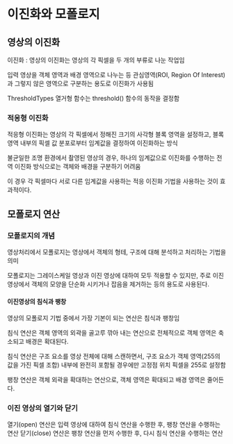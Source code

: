 # 이진화와 모폴로지

## 영상의 이진화

이진화 : 영상의 이진화는 영상의 각 픽셀을 두 개의 부류로 나눈 작업임

입력 영상을 객체 영역과 배경 영역으로 나누는 등 관심영역(ROI, Region Of Interest)과 그렇지 않은 영역으로 구분하는 용도로 이진화가 사용됨

ThresholdTypes 열거형 함수는 threshold() 함수의 동작을 결정함


### 적응형 이진화

적응형 이진화는 영상의 각 픽셀에서 정해진 크기의 사각형 블록 영역을 설정하고, 블록 영역 내부의 픽셀 값 분포로부터 임계값을 결정하여 이진화하는 방식

불균일한 조명 환경에서 촬영된 영상의 경우, 하나의 임계값으로 이진화를 수행하는 전역 이진화 방식으로는 객체와 배경을 구분하기 어려움

이 경우 각 픽셀마다 서로 다른 임계값을 사용하는 적응 이진화 기법을 사용하는 것이 효과적이다.

## 모폴로지 연산

### 모폴로지의 개념

영상처리에서 모폴로지는 영상에서 객체의 형테, 구조에 대해 분석하고 처리하는 기법을 의미

모폴로지는 그레이스케일 영상과 이진 영상에 대하여 모두 적용할 수 있지만, 주로 이진 영상에서 객체의 모양을 단순화 시키거나 잡음을 제거하는 등의 용도로 사용된다.

#### 이진영상의 침식과 팽창

영상의 모폴로지 기법 중에서 가장 기본이 되는 연산은 침식과 팽창임

침식 연산은 객체 영역의 외곽을 골고루 깎아 내는 연산으로 전체적으로 객체 영역은 축소되고
배경은 확대된다.

침식 연산은 구조 요소를 영상 전체에 대해 스캔하면서, 구조 요소가 객체 영역(255의 값을 가진 픽셀 조합) 내부에 완전히 포함될 경우에만 고정점 위치 픽셀을 255로 설정함

팽창 연산은 객체 외곽을 확대하는 연산으로, 객체 영역은 확대되고 배경 영역은 줄어든다.

### 이진 영상의 열기와 닫기

열기(open) 연산은 입력 영상에 대하여 침식 연산을 수행한 후, 팽창 연산을 수행하는 연산
닫기(close) 연산은 팽창 연산을 먼저 수행한 후, 다시 침식 연산을 수행하는 연산


